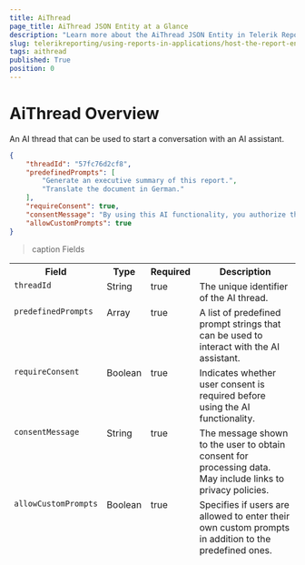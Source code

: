 ```yaml
---
title: AiThread
page_title: AiThread JSON Entity at a Glance
description: "Learn more about the AiThread JSON Entity in Telerik Reporting REST Service and the type and meaning of each field."
slug: telerikreporting/using-reports-in-applications/host-the-report-engine-remotely/telerik-reporting-rest-services/rest-api-reference/json-entities/aithread
tags: aithread
published: True
position: 0
---
```


<style>
table {
  display: grid;
  grid-template-columns: min-content min-content min-content 1fr;
}

thead, tbody, tr {
  display: contents;
}
</style>

# AiThread Overview

An AI thread that can be used to start a conversation with an AI assistant.

````JSON
{
    "threadId": "57fc76d2cf8",
    "predefinedPrompts": [
        "Generate an executive summary of this report.",
        "Translate the document in German."
    ],
    "requireConsent": true,
    "consentMessage": "By using this AI functionality, you authorize the processing of any data you provide, including your prompt, for the purposes of delivering the service to you. Your use of this functionality is governed by the Progress privacy policy, available at: <a href='https://www.progress.com/legal/privacy-policy'>Privacy Policy - Progress</a>",
    "allowCustomPrompts": true
}
````

>caption Fields

| Field | Type | Required | Description |
| ------ | ------ | ------ | ------ |
|`threadId`|String|true|The unique identifier of the AI thread.|
|`predefinedPrompts`|Array|true|A list of predefined prompt strings that can be used to interact with the AI assistant.|
|`requireConsent`|Boolean|true|Indicates whether user consent is required before using the AI functionality.|
|`consentMessage`|String|true|The message shown to the user to obtain consent for processing data. May include links to privacy policies.|
|`allowCustomPrompts`|Boolean|true|Specifies if users are allowed to enter their own custom prompts in addition to the predefined ones.|
